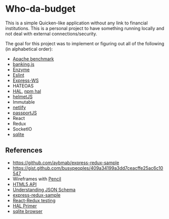 # Who-da-budget

This is a simple Quicken-like application without any link to financial
institutions. This is a personal project to have something running locally and
not deal with external connections/security.

The goal for this project was to implement or figuring out all of the following
(in alphabetical order):

- [Apache benchmark](https://httpd.apache.org/docs/2.4/programs/ab.html)
- [banking.js](https://github.com/euforic/banking.js)
- [Enzyme](http://airbnb.io/enzyme/)
- [Eslint](http://eslint.org/)
- [Express-WS](https://www.npmjs.com/package/express-ws)
- HATEOAS
- [HAL](http://stateless.co/hal_specification.html),
  [npm hal](https://www.npmjs.com/package/hal)
- [helmetJS](https://helmetjs.github.io/)
- Immutable
- [netlify](https://www.netlify.com/)
- [passportJS](http://passportjs.org/)
- React
- Redux
- SocketIO
- [sqlite](https://www.sqlite.org/)

## References

- https://github.com/aybmab/express-redux-sample
- https://gist.github.com/busypeoples/409a34199a3dd7ceacffe25ac6c10547
- Wireframes with [Pencil](https://github.com/prikhi/pencil)
- [HTML5 API](https://github.com/remy/html5demos)
- [Understanding JSON Schema](https://spacetelescope.github.io/understanding-json-schema/UnderstandingJSONSchema.pdf)
- [express-redux-sample](https://github.com/aybmab/express-redux-sample)
- [React-Redux testing](https://medium.com/javascript-inside/some-thoughts-on-testing-react-redux-applications-8571fbc1b78f#.rvvmr4vrh)
- [HAL Primer](https://apigility.org/documentation/api-primer/halprimer)
- [sqlite browser](http://sqlitebrowser.org/)
